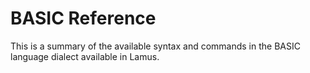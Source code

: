 # BASIC Reference

This is a summary of the available syntax and commands in the BASIC language dialect available in Lamus.
